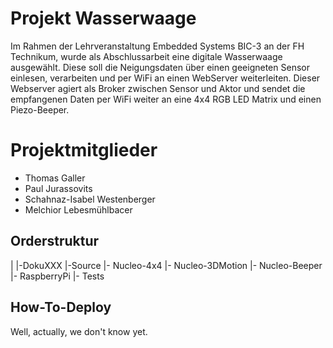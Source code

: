 # Projekt Wasserwaage
Im Rahmen der Lehrveranstaltung Embedded Systems BIC-3 an der FH Technikum, wurde als Abschlussarbeit eine digitale Wasserwaage ausgewählt.
Diese soll die Neigungsdaten über einen geeigneten Sensor einlesen, verarbeiten und per WiFi an einen WebServer weiterleiten. Dieser Webserver agiert als Broker zwischen Sensor und Aktor und sendet die empfangenen Daten per WiFi weiter an eine 4x4 RGB LED Matrix und einen Piezo-Beeper.

# Projektmitglieder
- Thomas Galler
- Paul Jurassovits
- Schahnaz-Isabel Westenberger
- Melchior Lebesmühlbacer

## Orderstruktur
|
|-DokuXXX
|-Source
  |- Nucleo-4x4
  |- Nucleo-3DMotion
  |- Nucleo-Beeper
  |- RaspberryPi
  |- Tests

## How-To-Deploy
Well, actually, we don't know yet.
